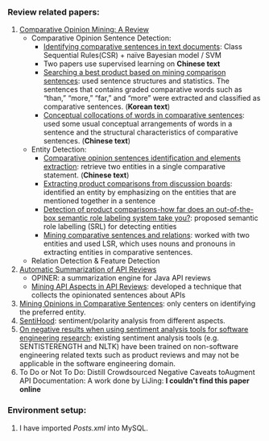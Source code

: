 ### Review related papers:

1. [Comparative Opinion Mining: A Review](https://github.com/hy3440/diffSimilarTech/blob/master/Related%20Papers/ComparativeOpinionMiningAReview.pdf)
   * Comparative Opinion Sentence Detection:
     * [Identifying comparative sentences in text documents](https://github.com/hy3440/diffSimilarTech/blob/master/Related%20Papers/Identifying%20comparative%20sentences%20in%20text%20documents.pdf): Class Sequential Rules(CSR) + 	naïve Bayesian model / SVM
     * Two papers use supervised learning on **Chinese text**
     * [Searching a best product based on mining comparison sentences](https://github.com/hy3440/diffSimilarTech/blob/master/Related%20Papers/Searching%20a%20Best%20Product%20Based%20on%20Mining%20Comparison%20Sentences.pdf): used sentence structures and statistics. The sentences that contains graded comparative words such as “than,” “more,” “far,” and “more” were extracted and classified as comparative sentences. (**Korean text**)
     * [Conceptual collocations of words in comparative sentences](https://github.com/hy3440/diffSimilarTech/blob/master/Related%20Papers/Conceptual%20collocations%20of%20words%20in%20comparative%20sentences.pdf): used some usual conceptual arrangements of words in a sentence and the structural characteristics of comparative sentences. (**Chinese text**)
   * Entity Detection:
     * [Comparative opinion sentences identification and elements extraction](https://github.com/hy3440/diffSimilarTech/blob/master/Related%20Papers/Comparative%20opinion%20sentences%20identification%20and%20elements%20extraction.pdf): retrieve two entities in a single comparative statement. (**Chinese text**)
     * [Extracting product comparisons from discussion boards](https://github.com/hy3440/diffSimilarTech/blob/master/Related%20Papers/Extracting%20product%20comparisons%20from%20discussion%20boards.pdf): identified an entity by emphasizing on the entities that are mentioned together in a sentence
     * [Detection of product comparisons-how far does an out-of-the-box semantic role labeling system take you?](https://github.com/hy3440/diffSimilarTech/blob/master/Related%20Papers/Detection%20of%20product%20comparisons-how%20far%20does%20an%20out-of-the-box%20semantic%20role%20labeling%20system%20take%20you.pdf): proposed semantic role labelling (SRL) for detecting entities	
     * [Mining comparative sentences and relations](https://github.com/hy3440/diffSimilarTech/blob/master/Related%20Papers/Mining%20Comparative%20Sentences%20and%20Relations.pdf): worked with two entities and used LSR, which uses nouns and pronouns in extracting entities in comparative sentences.	
   * Relation Detection & Feature Detection
2. [Automatic Summarization of API Reviews](https://github.com/hy3440/diffSimilarTech/blob/master/Related%20Papers/Automatic%20Summarization%20of%20API%20Reviews.pdf)
   * OPINER: a summarization engine for Java API reviews
   * [Mining API Aspects in API Reviews](https://github.com/hy3440/diffSimilarTech/blob/master/Related%20Papers/Mining%20API%20Aspects%20in%20API%20Reviews.pdf): developed a technique that collects the opinionated sentences about APIs
3. [Mining Opinions in Comparative Sentences](https://github.com/hy3440/diffSimilarTech/blob/master/Related%20Papers/Mining%20Opinionsin%20Comparative%20Sentences.pdf): only centers on identifying the preferred entity. 
4. [SentiHood](https://github.com/hy3440/diffSimilarTech/blob/master/Related%20Papers/SentiHood.pdf): sentiment/polarity analysis from different aspects.
5. [On negative results when using sentiment analysis tools for software engineering research](https://github.com/hy3440/diffSimilarTech/blob/master/Related%20Papers/On%20Negative%20Results%20when%20using%20Sentiment%20Analysis%20Tools%20for%20Software%20Engineering%20Research.pdf): existing sentiment analysis tools (e.g. SENTISTERENGTH and NLTK) have been trained on non-software engineering related texts such as product reviews and may not be applicable in the software engineering domain.
6. To Do or Not To Do: Distill Crowdsourced Negative Caveats toAugment API Documentation: A work done by LiJing: **I couldn't find this paper online**


### Environment setup:

1. I have imported *Posts.xml* into MySQL.